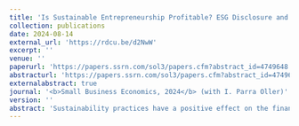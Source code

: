 ```yaml
---
title: 'Is Sustainable Entrepreneurship Profitable? ESG Disclosure and the Financial Performance of SMEs'
collection: publications
date: 2024-08-14
external_url: 'https://rdcu.be/d2NwW'
excerpt: ''
venue: ''
paperurl: 'https://papers.ssrn.com/sol3/papers.cfm?abstract_id=4749648'
abstracturl: 'https://papers.ssrn.com/sol3/papers.cfm?abstract_id=4749648'
externalabstract: true
journal: '<b>Small Business Economics, 2024</b> (with I. Parra Oller)'
version: ''
abstract: 'Sustainability practices have a positive effect on the financial performance of SMEs. We extract ESG-related information for a sample of Spanish SMEs over the period 2012-2022 using tools provided by the Internet Archive to estimate a staggered difference-in-differences model of how the release of new ESG-related information impacts the financial performance of SMEs. ESG-related information can be delivered as an endogenous signal or as an exogenous certification. We show that both types of ESG-related information have a positive effect on SME financial performance, and that both are informational substitutes. We also show that institutional change in the form of the 2015 Paris Agreement on Climate Change moderated the sustainability-performance relation. Specifically, post-Paris, the value-creating impact of exogenous ESG certification increased, while endogenous ESG signals without external certification became ineffective or detrimental. Finally, in line with CSR-as-insurance theory, we show that SMEs with higher performance variability benefit more from sustainability orientation. '
---
```

